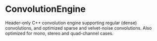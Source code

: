 # ConvolutionEngine
Header-only C++ convolution engine supporting regular (dense) convolutions, and optimized sparse and velvet-noise convolutions. Also optimized for mono, stereo and quad-channel cases.
